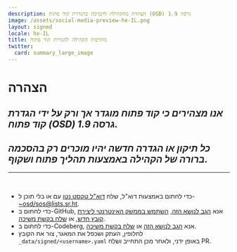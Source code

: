 ```yaml
---
description: הצהרה מהקהילה לתמיכה בהגדרת קוד פתוח (OSD) גרסה 1.9
image: /assets/social-media-preview-he-IL.png
layout: signed
locale: he-IL
title: מחויבות הקהילה להגדרת קוד פתוח
twitter:
  card: summary_large_image
---
```

# **הצהרה**

## *אנו מצהירים כי קוד פתוח מוגדר אך ורק על ידי הגדרת קוד פתוח (OSD) גרסה 1.9.*

## *כל תיקון או הגדרה חדשה יהיו מוכרים רק בהסכמה ברורה של הקהילה באמצעות תהליך פתוח ושקוף.*

---
<br>

- כדי לחתום באמצעות דוא"ל, שלח [דוא"ל טקסט נטו](https://useplaintext.email/) עם או בלי תוכן ל-[~osd/sos@lists.sr.ht](mailto:~osd/sos@lists.sr.ht).
- כדי לחתום ב-GitHub, אנא [הגב לנושא הזה](https://github.com/OpenSourceDefinition/sos/issues/1), [השתמש בממשק האינטרנטי ליצירת קובץ חדש](https://github.com/OpenSourceDefinition/sos/new/main/_data/signed), או [שלח בקשת משיכה](https://github.com/OpenSourceDefinition/sos/pulls).
- כדי לחתום ב-Codeberg, אנא [הגב לנושא הזה](https://codeberg.org/osd/sos/issues/1) או [שלח בקשת משיכה](https://codeberg.org/osd/sos/pulls).
- לחלופין, העתק ושכפל את המאגר, צור את הקובץ `_data/signed/<username>.yaml` באופן ידני, ולאחר מכן התחייב ושלח PR.